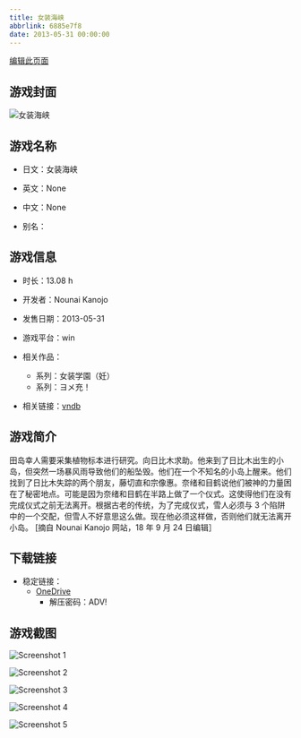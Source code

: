 ```yaml
---
title: 女装海峡
abbrlink: 6885e7f8
date: 2013-05-31 00:00:00
---
```

[编辑此页面](https://github.com/ACG-3/ADV3-source/blob/main/source/_posts/games/%E5%A5%B3%E8%A3%85%E6%B5%B7%E5%B3%A1.md)

## 游戏封面

![女装海峡](https://pan.timero.xyz/onedrive/img_lib_001/%E5%A5%B3%E8%A3%85%E6%B5%B7%E5%B3%A1_cover.avif)


## 游戏名称

- 日文：女装海峡
- 英文：None
- 中文：None

- 别名：


## 游戏信息

- 时长：13.08 h
- 开发者：Nounai Kanojo
- 发售日期：2013-05-31
- 游戏平台：win
- 相关作品：
   - 系列：女装学園（妊）
   - 系列：ヨメ充！

- 相关链接：[vndb](https://vndb.org/v12273)


## 游戏简介

田岛幸人需要采集植物标本进行研究。向日比木求助。他来到了日比木出生的小岛，但突然一场暴风雨导致他们的船坠毁。他们在一个不知名的小岛上醒来。他们找到了日比木失踪的两个朋友，藤切直和宗像惠。奈绪和目鹤说他们被神的力量困在了秘密地点。可能是因为奈绪和目鹤在半路上做了一个仪式。这使得他们在没有完成仪式之前无法离开。根据古老的传统，为了完成仪式，雪人必须与 3 个陷阱中的一个交配，但雪人不好意思这么做。现在他必须这样做，否则他们就无法离开小岛。
[摘自 Nounai Kanojo 网站，18 年 9 月 24 日编辑］


## 下载链接

- 稳定链接：
    - [OneDrive](https://pan.timero.xyz/onedrive/adv_lib_001/%E5%A5%B3%E8%A3%85%E6%B5%B7%E5%B3%A1)
        - 解压密码：ADV!



## 游戏截图


![Screenshot 1](https://pan.timero.xyz/onedrive/img_lib_001/%E5%A5%B3%E8%A3%85%E6%B5%B7%E5%B3%A1_Screenshot_1.avif)

![Screenshot 2](https://pan.timero.xyz/onedrive/img_lib_001/%E5%A5%B3%E8%A3%85%E6%B5%B7%E5%B3%A1_Screenshot_2.avif)

![Screenshot 3](https://pan.timero.xyz/onedrive/img_lib_001/%E5%A5%B3%E8%A3%85%E6%B5%B7%E5%B3%A1_Screenshot_3.avif)

![Screenshot 4](https://pan.timero.xyz/onedrive/img_lib_001/%E5%A5%B3%E8%A3%85%E6%B5%B7%E5%B3%A1_Screenshot_4.avif)

![Screenshot 5](https://pan.timero.xyz/onedrive/img_lib_001/%E5%A5%B3%E8%A3%85%E6%B5%B7%E5%B3%A1_Screenshot_5.avif)

